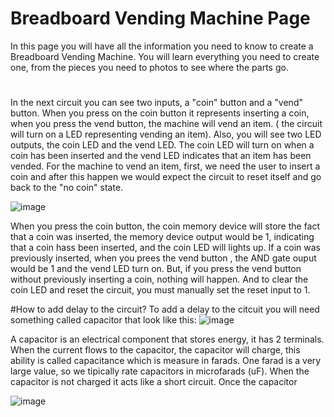 # Breadboard Vending Machine Page
In this page you will have all the information you need to know to create a Breadboard Vending Machine. You will learn everything you need to create one, from the pieces you need to photos to see where the parts go.

#
In the next circuit you can see two inputs, a "coin"  button and a "vend" button. When you press on the coin button it represents inserting a coin, when you press the vend button, the machine will vend an item. ( the circuit will turn on a LED representing vending an item). Also, you will see two LED outputs, the coin LED and the vend LED. The coin LED will turn on when a coin has been inserted and the vend LED indicates that an item has been vended. For the machine to vend an item, first, we need the user to insert a coin and after this happen we would expect the circuit to reset itself and go back to the "no coin" state. 

![image](https://github.com/user-attachments/assets/17c213fd-ce4c-4c1c-8cd8-41627b6789c9)

When you press the coin button, the coin memory device will store the fact that a coin was inserted, the memory device output would be 1, indicating that a coin hass been inserted, and the coin LED will lights up. If a coin was previously inserted, when you prees the vend button , the AND gate ouput would be 1 and the vend LED turn on. But, if you press the vend button without previously inserting a coin, nothing will happen. And to clear the coin LED and reset the circuit, you must manually set the reset input to 1.

#How to add delay to the circuit?
To add a delay to the citcuit you will need something called capacitor that look like this:  ![image](https://github.com/user-attachments/assets/69056ed1-fe68-4664-8be9-6ce946765368)

A capacitor is an electrical component that stores energy, it has 2 terminals. When the current flows to the capacitor, the capacitor will charge, this ability is called capacitance which is measure in farads. One farad is a very large value, so we tipically rate capacitors in microfarads (uF). When the capacitor is not charged it acts like a short circuit. Once the capacitor 

![image](https://github.com/user-attachments/assets/8b5547f4-a5f9-4cfc-8b57-6dd849b00688)





